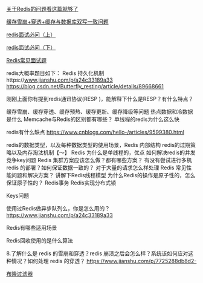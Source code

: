 [关于Redis的问题看这篇就够了](https://juejin.im/post/5ad6e4066fb9a028d82c4b66)

[缓存雪崩+穿透+缓存与数据库双写一致问题](https://copyfuture.com/blogs-details/c637b4f11b2797c3f8c891b579b6b103)

[redis面试必问（上）](https://www.jianshu.com/p/f8ab9a75c1e0)

[redis面试必问（下）](https://www.jianshu.com/p/7725288db8d2)

[Redis常见面试题](https://www.cnblogs.com/jasontec/p/9699242.html)































redis大概率题目如下：
Redis 持久化机制https://www.jianshu.com/p/a24c33189a33  https://blog.csdn.net/Butterfly_resting/article/details/89668661

刚刚上面你有提到redis通讯协议(RESP )，能解释下什么是RESP？有什么特点？

缓存雪崩、缓存穿透、缓存预热、缓存更新、缓存降级等问题
热点数据和冷数据是什么
Memcache与Redis的区别都有哪些？
单线程的redis为什么这么快

redis有什么缺点 https://www.cnblogs.com/hello-/articles/9599380.html

redis的数据类型，以及每种数据类型的使用场景，Redis 内部结构
redis的过期策略以及内存淘汰机制【～】
Redis 为什么是单线程的，优点
如何解决redis的并发竞争key问题
Redis 集群方案应该怎么做？都有哪些方案？
有没有尝试进行多机redis 的部署？如何保证数据一致的？
对于大量的请求怎么样处理
Redis 常见性能问题和解决方案？
讲解下Redis线程模型
为什么Redis的操作是原子性的，怎么保证原子性的？
Redis事务
Redis实现分布式锁

Keys问题

使用过Redis做异步队列么，你是怎么用的？https://www.jianshu.com/p/a24c33189a33

Redis有哪些适用场景

Redis回收使用的是什么算法

8.了解什么是 redis 的雪崩和穿透？redis 崩溃之后会怎么样？系统该如何应对这种情况？如何处理 redis 的穿透？ https://www.jianshu.com/p/7725288db8d2-

[布隆过滤器](https://zhuanlan.zhihu.com/p/43263751)